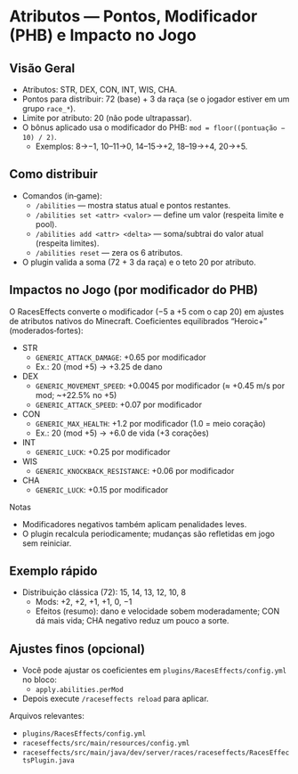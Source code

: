 # Atributos — Pontos, Modificador (PHB) e Impacto no Jogo

## Visão Geral

- Atributos: STR, DEX, CON, INT, WIS, CHA.
- Pontos para distribuir: 72 (base) + 3 da raça (se o jogador estiver em um grupo `race_*`).
- Limite por atributo: 20 (não pode ultrapassar).
- O bônus aplicado usa o modificador do PHB: `mod = floor((pontuação − 10) / 2)`.
  - Exemplos: 8→−1, 10–11→0, 14–15→+2, 18–19→+4, 20→+5.

## Como distribuir

- Comandos (in‑game):
  - `/abilities` — mostra status atual e pontos restantes.
  - `/abilities set <attr> <valor>` — define um valor (respeita limite e pool).
  - `/abilities add <attr> <delta>` — soma/subtrai do valor atual (respeita limites).
  - `/abilities reset` — zera os 6 atributos.
- O plugin valida a soma (72 + 3 da raça) e o teto 20 por atributo.

## Impactos no Jogo (por modificador do PHB)

O RacesEffects converte o modificador (−5 a +5 com o cap 20) em ajustes de atributos nativos do Minecraft. Coeficientes equilibrados “Heroic+” (moderados‑fortes):

- STR
  - `GENERIC_ATTACK_DAMAGE`: +0.65 por modificador
  - Ex.: 20 (mod +5) → +3.25 de dano
- DEX
  - `GENERIC_MOVEMENT_SPEED`: +0.0045 por modificador (≈ +0.45 m/s por mod; ~+22.5% no +5)
  - `GENERIC_ATTACK_SPEED`: +0.07 por modificador
- CON
  - `GENERIC_MAX_HEALTH`: +1.2 por modificador (1.0 = meio coração)
  - Ex.: 20 (mod +5) → +6.0 de vida (+3 corações)
- INT
  - `GENERIC_LUCK`: +0.25 por modificador
- WIS
  - `GENERIC_KNOCKBACK_RESISTANCE`: +0.06 por modificador
- CHA
  - `GENERIC_LUCK`: +0.15 por modificador

Notas
- Modificadores negativos também aplicam penalidades leves.
- O plugin recalcula periodicamente; mudanças são refletidas em jogo sem reiniciar.

## Exemplo rápido

- Distribuição clássica (72): 15, 14, 13, 12, 10, 8
  - Mods: +2, +2, +1, +1, 0, −1
  - Efeitos (resumo): dano e velocidade sobem moderadamente; CON dá mais vida; CHA negativo reduz um pouco a sorte.

## Ajustes finos (opcional)

- Você pode ajustar os coeficientes em `plugins/RacesEffects/config.yml` no bloco:
  - `apply.abilities.perMod`
- Depois execute `/raceseffects reload` para aplicar.

Arquivos relevantes:
- `plugins/RacesEffects/config.yml`
- `raceseffects/src/main/resources/config.yml`
- `raceseffects/src/main/java/dev/server/races/raceseffects/RacesEffectsPlugin.java`

